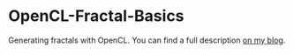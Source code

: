 OpenCL-Fractal-Basics
=====================

Generating fractals with OpenCL. You can find a full description [on my blog](http://programmingthomas.com/blog/2014/5/27/opencl-fractal-generation).